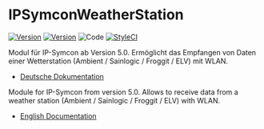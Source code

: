IPSymconWeatherStation
===
[![Version](https://img.shields.io/badge/Symcon-PHPModul-red.svg)](https://www.symcon.de/service/dokumentation/entwicklerbereich/sdk-tools/sdk-php/)
[![Version](https://img.shields.io/badge/Symcon%20Version-5.0%20%3E-green.svg)](https://www.symcon.de/forum/threads/38222-IP-Symcon-5-0-verf%C3%BCgbar)
![Code](https://img.shields.io/badge/Code-PHP-blue.svg)
[![StyleCI](https://github.styleci.io/repos/131770486/shield?branch=master)](https://github.styleci.io/repos/131770486)

Modul für IP-Symcon ab Version 5.0. Ermöglicht das Empfangen von Daten einer Wetterstation (Ambient / Sainlogic / Froggit / ELV) mit WLAN.

 - [Deutsche Dokumentation](docs/de/README.md "Deutsche Dokumentation")
 
Module for IP-Symcon from version 5.0. Allows to receive data from a weather station (Ambient / Sainlogic / Froggit / ELV) with WLAN.

 - [English Documentation](docs/en/README.md "English documentation") 

